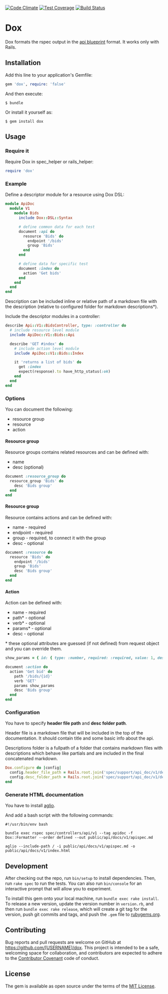 [![Code Climate](https://codeclimate.com/github/infinum/dox/badges/gpa.svg)](https://codeclimate.com/github/infinum/dox)
[![Test Coverage](https://codeclimate.com/github/infinum/dox/badges/coverage.svg)](https://codeclimate.com/github/infinum/dox/coverage)
[![Build Status](https://semaphoreci.com/api/v1/infinum/dox/branches/master/shields_badge.svg)](https://semaphoreci.com/infinum/dox)

# Dox

Dox formats the rspec output in the [api blueprint](https://apiblueprint.org/) format. It works only with Rails.

## Installation

Add this line to your application's Gemfile:

```ruby
gem 'dox', require: 'false'
```

And then execute:

    $ bundle

Or install it yourself as:

    $ gem install dox

## Usage

### Require it
 Require Dox in spec_helper or rails_helper:

 ``` ruby
 require 'dox'
 ```

### Example

Define a descriptor module for a resource using Dox DSL:

``` ruby
module ApiDoc
  module V1
    module Bids
      include Dox::DSL::Syntax

      # define common data for each test
      document :api do
        resource 'Bids' do
          endpoint '/bids'
          group 'Bids'
        end
      end

      # define data for specific test
      document :index do
        action 'Get bids'
      end
    end
  end
end

```
Description can be included inline or relative path of a markdown file with the description (relative to configured folder for markdown descriptions*).

Include the descriptor modules in a controller:

``` ruby
describe Api::V1::BidsController, type: :controller do
  # include resource level module
  include ApiDoc::V1::Bids::Api

  describe 'GET #index' do
    # include action level module
    include ApiDoc::V1::Bids::Index

    it 'returns a list of bids' do
      get :index
      expect(response).to have_http_status(:ok)
    end
  end
end
```

### Options

You can document the following:

- resource group
- resource
- action

#### Resource group
Resource groups contains related resources and can be defined with:
- name
- desc (optional)

``` ruby
document :resource_group do
  resource_group 'Bids' do
    desc 'Bids group'
  end
end
```

#### Resource group
Resource contains actions and can be defined with:
- name - required
- endpoint - required
- group - required, to connect it with the group
- desc - optional

``` ruby
document :resource do
  resource 'Bids' do
    endpoint '/bids'
    group 'Bids'
    desc 'Bids group'
  end
end
```

#### Action
Action can be defined with:
- name - required
- path* - optional
- verb* - optional
- params* - optional
- desc - optional

\* these optional attributes are guessed (if not defined) from request object and you can override them.

``` ruby
show_params = { id: { type: :number, required: :required, value: 1, description: 'bid id' } }

document :action do
  action 'Get bid' do
    path '/bids/{id}'
    verb 'GET'
    params show_params
    desc 'Bids group'
  end
end
```

### Configuration

You have to specify **header file path** and **desc folder path**.

Header file is a markdown file that will be included in the top of the documentation. It should contain title and some basic info about the api.

Descriptions folder is a fullpath of a folder that contains markdown files with descriptions which behave like partials and are included in the final concatenated markdown.

``` ruby
Dox.configure do |config|
  config.header_file_path = Rails.root.join('spec/support/api_doc/v1/descriptions/header.md')
  config.desc_folder_path = Rails.root.join('spec/support/api_doc/v1/descriptions')
end
```

### Generate HTML documentation
You have to install [aglio](https://www.npmjs.com/package/aglio).

And add a bash script with the following commands:

```
#!/usr/bin/env bash

bundle exec rspec spec/controllers/api/v1 --tag apidoc -f Dox::Formatter --order defined --out public/api/docs/v1/apispec.md

aglio --include-path / -i public/api/docs/v1/apispec.md -o public/api/docs/v1/index.html

```

## Development

After checking out the repo, run `bin/setup` to install dependencies. Then, run `rake spec` to run the tests. You can also run `bin/console` for an interactive prompt that will allow you to experiment.

To install this gem onto your local machine, run `bundle exec rake install`. To release a new version, update the version number in `version.rb`, and then run `bundle exec rake release`, which will create a git tag for the version, push git commits and tags, and push the `.gem` file to [rubygems.org](https://rubygems.org).

## Contributing

Bug reports and pull requests are welcome on GitHub at https://github.com/[USERNAME]/dox. This project is intended to be a safe, welcoming space for collaboration, and contributors are expected to adhere to the [Contributor Covenant](http://contributor-covenant.org) code of conduct.


## License

The gem is available as open source under the terms of the [MIT License](http://opensource.org/licenses/MIT).

